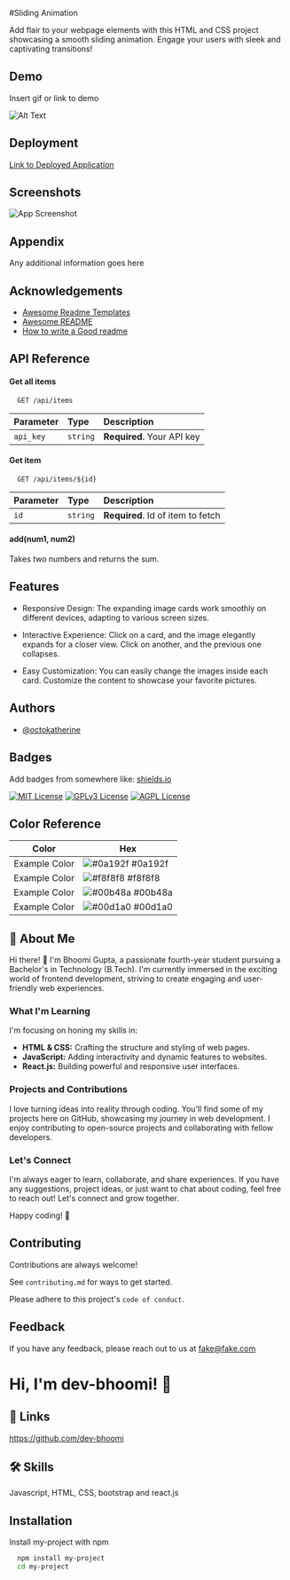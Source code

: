 
#Sliding Animation

Add flair to your webpage elements with this HTML and CSS project showcasing a smooth sliding animation. Engage your users with sleek and captivating transitions!

## Demo

Insert gif or link to demo

![Alt Text](https://media.giphy.com/media/v1.Y2lkPTc5MGI3NjExcnhiczhuN3hmbjgxbGtldXZicHEzMHg0N2JsNXkzNjQzcXB0ZXBiNCZlcD12MV9pbnRlcm5hbF9naWZfYnlfaWQmY3Q9Zw/3oAjl0g3NpMxw41A8A/source.gif)

## Deployment

[Link to Deployed Application](https://dev-bhoomi.github.io/Css_Project-24/)



## Screenshots

![App Screenshot](https://via.placeholder.com/468x300?text=App+Screenshot+Here)


## Appendix

Any additional information goes here


## Acknowledgements

 - [Awesome Readme Templates](https://awesomeopensource.com/project/elangosundar/awesome-README-templates)
 - [Awesome README](https://github.com/matiassingers/awesome-readme)
 - [How to write a Good readme](https://bulldogjob.com/news/449-how-to-write-a-good-readme-for-your-github-project)


## API Reference

#### Get all items

```http
  GET /api/items
```

| Parameter | Type     | Description                |
| :-------- | :------- | :------------------------- |
| `api_key` | `string` | **Required**. Your API key |

#### Get item

```http
  GET /api/items/${id}
```

| Parameter | Type     | Description                       |
| :-------- | :------- | :-------------------------------- |
| `id`      | `string` | **Required**. Id of item to fetch |

#### add(num1, num2)

Takes two numbers and returns the sum.


## Features

- Responsive Design: The expanding image cards work smoothly on different devices, adapting to various screen sizes.

- Interactive Experience: Click on a card, and the image elegantly expands for a closer view. Click on another, and the previous one collapses.

- Easy Customization: You can easily change the images inside each card. Customize the content to showcase your favorite pictures.


## Authors

- [@octokatherine](https://www.github.com/octokatherine)


## Badges

Add badges from somewhere like: [shields.io](https://shields.io/)

[![MIT License](https://img.shields.io/badge/License-MIT-green.svg)](https://choosealicense.com/licenses/mit/)
[![GPLv3 License](https://img.shields.io/badge/License-GPL%20v3-yellow.svg)](https://opensource.org/licenses/)
[![AGPL License](https://img.shields.io/badge/license-AGPL-blue.svg)](http://www.gnu.org/licenses/agpl-3.0)

## Color Reference

| Color             | Hex                                                                |
| ----------------- | ------------------------------------------------------------------ |
| Example Color | ![#0a192f](https://via.placeholder.com/10/0a192f?text=+) #0a192f |
| Example Color | ![#f8f8f8](https://via.placeholder.com/10/f8f8f8?text=+) #f8f8f8 |
| Example Color | ![#00b48a](https://via.placeholder.com/10/00b48a?text=+) #00b48a |
| Example Color | ![#00d1a0](https://via.placeholder.com/10/00b48a?text=+) #00d1a0 |


## 🚀 About Me
Hi there! 👋 I'm Bhoomi Gupta, a passionate fourth-year student pursuing a Bachelor's in Technology (B.Tech). I'm currently immersed in the exciting world of frontend development, striving to create engaging and user-friendly web experiences.

### What I'm Learning

I'm focusing on honing my skills in:

- **HTML & CSS:** Crafting the structure and styling of web pages.
- **JavaScript:** Adding interactivity and dynamic features to websites.
- **React.js:** Building powerful and responsive user interfaces.

### Projects and Contributions

I love turning ideas into reality through coding. You'll find some of my projects here on GitHub, showcasing my journey in web development. I enjoy contributing to open-source projects and collaborating with fellow developers.

### Let's Connect

I'm always eager to learn, collaborate, and share experiences. If you have any suggestions, project ideas, or just want to chat about coding, feel free to reach out! Let's connect and grow together.

Happy coding! 🚀

## Contributing

Contributions are always welcome!

See `contributing.md` for ways to get started.

Please adhere to this project's `code of conduct`.


## Feedback

If you have any feedback, please reach out to us at fake@fake.com


# Hi, I'm dev-bhoomi! 👋


## 🔗 Links
https://github.com/dev-bhoomi

## 🛠 Skills
Javascript, HTML, CSS, bootstrap and react.js


## Installation

Install my-project with npm

```bash
  npm install my-project
  cd my-project
```
    
